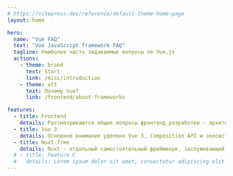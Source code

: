 ```yaml
---
# https://vitepress.dev/reference/default-theme-home-page
layout: home

hero:
  name: "Vue FAQ"
  text: "Vue JavaScript framework FAQ"
  tagline: Наиболее часто задаваемые вопросы по Vue.js
  actions:
    - theme: brand
      text: Start
      link: /misc/introduction
    - theme: alt
      text: Почему Vue?
      link: /frontend/about-frameworks

features:
  - title: Frontend
    details: Рассматриваются общие вопросы фронтенд разработки - архитектура, шаблоны, лучшие практики
  - title: Vue 3
    details: Основное внимание уделено Vue 3, Composition API и экосистеме Vue последних лет
  - title: Nuxt-free
    details: Nuxt - отдельный самостоятельный фреймворк, заслуживающий свой собственный FAQ
  # - title: Feature C
  #   details: Lorem ipsum dolor sit amet, consectetur adipiscing elit
---
```

